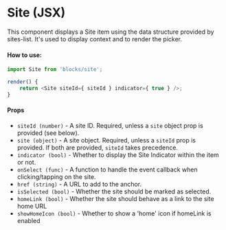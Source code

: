 Site (JSX)
==========

This component displays a Site item using the data structure provided by sites-list. It's used to display context and to render the picker.

#### How to use:

```js
import Site from 'blocks/site';

render() {
	return <Site siteId={ siteId } indicator={ true } />;
}
```

#### Props

* `siteId (number)` - A site ID. Required, unless a `site` object prop is provided (see below).
* `site (object)` - A site object. Required, unless a `siteId` prop is provided. If both are provided, `siteId` takes precedence.
* `indicator (bool)` - Whether to display the Site Indicator within the item or not.
* `onSelect (func)` - A function to handle the event callback when clicking/tapping on the site.
* `href (string)` - A URL to add to the anchor.
* `isSelected (bool)` - Whether the site should be marked as selected.
* `homeLink (bool)` - Whether the site should behave as a link to the site home URL
* `showHomeIcon (bool)` - Whether to show a 'home' icon if homeLink is enabled
